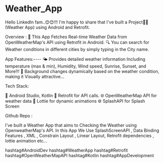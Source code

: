 # Weather_App
Hello LinkedIn fam..😊😊!!!
I'm happy to share that I've built a Project🚀🚀 (Weather App) using Android and Retrofit.

Overview :
📱 This App Fetches Real-time Weather Data from OpenWeatherMap's API using Retrofit in Android.
🔍 You can search for Weather conditions in different cities by simply typing in the City name.

App Features:----
🌤️ Provides detailed weather information Including temperature (max & min), Humidity, Wind speed, Sunrise, Sunset, and More!!!
🌈 Background changes dynamically based on the weather condition, making it Visually attractive...

Tech Stack:

🔧 Android Studio, Kotlin
📡 Retrofit for API calls.
🌐 OpenWeatherMap API for weather data
🎨 Lottie for dynamic animations
⚙️ SplashAPI for Splash Screen

Github Repo :

I've built a Weather App that aims to  Checking the Weather using OpenweatherMap's API.
In this App We Use  SplashScreenAPI , Data Binding Features , XML , Constrain Layout , Linear Layout, Retrofit dependencies , lottie animation etc...

 
hashtag#AndroidDev hashtag#WeatherApp hashtag#Retrofit hashtag#OpenWeatherMapAPI hashtag#Kotlin hashtag#AppDevelopment 
